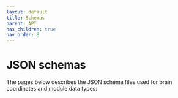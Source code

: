 ```yaml
---
layout: default
title: Schemas
parent: API
has_children: true
nav_order: 8
---
```

# JSON schemas

The pages below describes the JSON schema files used for brain coordinates and module data types:

